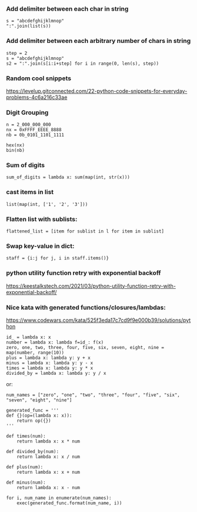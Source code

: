 ### Add delimiter between each char in string
```
s = "abcdefghijklmnop"
":".join(list(s)) 
```

### Add delimiter between each arbitrary number of chars in string
```
step = 2
s = "abcdefghijklmnop"
s2 = ":".join(s[i:i+step] for i in range(0, len(s), step))
```

### Random cool snippets
https://levelup.gitconnected.com/22-python-code-snippets-for-everyday-problems-4c6a216c33ae

### Digit Grouping
```
n = 2_000_000_000
nx = 0xFFFF_EEEE_8888
nb = 0b_0101_1101_1111

hex(nx)
bin(nb)

```

### Sum of digits

`sum_of_digits = lambda x: sum(map(int, str(x)))`

### cast items in list

`list(map(int, ['1', '2', '3']))`

### Flatten list with sublists: 

`flattened_list = [item for sublist in l for item in sublist]`

### Swap key-value in dict: 

`staff = {i:j for j, i in staff.items()}`

### python utility function retry with exponential backoff
https://keestalkstech.com/2021/03/python-utility-function-retry-with-exponential-backoff/

### Nice kata with generated functions/closures/lambdas:
https://www.codewars.com/kata/525f3eda17c7cd9f9e000b39/solutions/python

```
id_ = lambda x: x
number = lambda x: lambda f=id_: f(x)
zero, one, two, three, four, five, six, seven, eight, nine = map(number, range(10))
plus = lambda x: lambda y: y + x
minus = lambda x: lambda y: y - x
times = lambda x: lambda y: y * x
divided_by = lambda x: lambda y: y / x
```

or:

```
num_names = ["zero", "one", "two", "three", "four", "five", "six", "seven", "eight", "nine"]

generated_func = '''
def {}(op=(lambda x: x)):
    return op({})
'''

def times(num):
    return lambda x: x * num

def divided_by(num):
    return lambda x: x / num

def plus(num):
    return lambda x: x + num

def minus(num):
    return lambda x: x - num

for i, num_name in enumerate(num_names):
    exec(generated_func.format(num_name, i))
```
